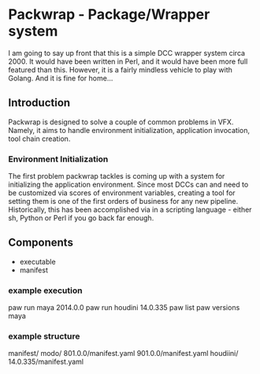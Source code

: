 # Packwrap - Package/Wrapper system

I am going to say up front that this is a simple DCC wrapper system circa 2000. It would have been written in Perl, and it would have been more full featured than this. However, it is a fairly mindless vehicle to play with Golang. And it is fine for home...

## Introduction

Packwrap is designed to solve a couple of common problems in VFX. Namely, it aims to handle environment initialization, application invocation, tool chain creation.

### Environment Initialization

The first problem packwrap tackles is coming up with a system for initializing the application environment. Since most DCCs can and need to be customized via scores of environment variables, creating a tool for setting them is one of the first orders of business for any new pipeline. Historically, this has been accomplished via in a scripting language - either sh,  Python or Perl if you go back far enough. 

## Components

* executable
* manifest

### example execution

paw run maya 2014.0.0
paw run  houdini 14.0.335
paw list
paw versions maya

### example structure

manifest/
    modo/
        801.0.0/manifest.yaml
	    901.0.0/manifest.yaml
	houdiini/
	    14.0.335/manifest.yaml